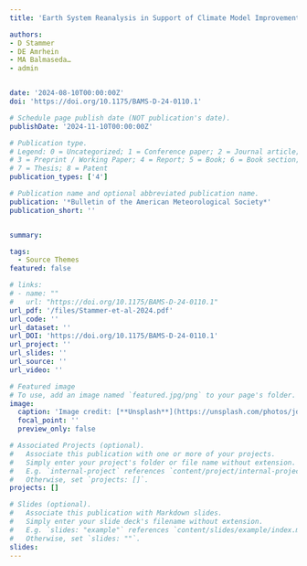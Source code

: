 ```yaml
---
title: 'Earth System Reanalysis in Support of Climate Model Improvements'

authors:
- D Stammer
- DE Amrhein
- MA Balmaseda…
- admin


date: '2024-08-10T00:00:00Z'
doi: 'https://doi.org/10.1175/BAMS-D-24-0110.1'

# Schedule page publish date (NOT publication's date).
publishDate: '2024-11-10T00:00:00Z'

# Publication type.
# Legend: 0 = Uncategorized; 1 = Conference paper; 2 = Journal article;
# 3 = Preprint / Working Paper; 4 = Report; 5 = Book; 6 = Book section;
# 7 = Thesis; 8 = Patent
publication_types: ['4']

# Publication name and optional abbreviated publication name.
publication: '*Bulletin of the American Meteorological Society*'
publication_short: ''


summary: 

tags:
  - Source Themes
featured: false

# links:
# - name: ""
#   url: "https://doi.org/10.1175/BAMS-D-24-0110.1"
url_pdf: '/files/Stammer-et-al-2024.pdf'
url_code: ''
url_dataset: ''
url_DOI: 'https://doi.org/10.1175/BAMS-D-24-0110.1'
url_project: ''
url_slides: ''
url_source: ''
url_video: ''

# Featured image
# To use, add an image named `featured.jpg/png` to your page's folder.
image:
  caption: 'Image credit: [**Unsplash**](https://unsplash.com/photos/jdD8gXaTZsc)'
  focal_point: ''
  preview_only: false

# Associated Projects (optional).
#   Associate this publication with one or more of your projects.
#   Simply enter your project's folder or file name without extension.
#   E.g. `internal-project` references `content/project/internal-project/index.md`.
#   Otherwise, set `projects: []`.
projects: []

# Slides (optional).
#   Associate this publication with Markdown slides.
#   Simply enter your slide deck's filename without extension.
#   E.g. `slides: "example"` references `content/slides/example/index.md`.
#   Otherwise, set `slides: ""`.
slides:
---
```

